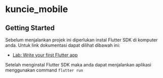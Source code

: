 
# kuncie_mobile

## Getting Started

Sebelum menjalankan projek ini diperlukan instal Flutter SDK di komputer anda. Untuk link dokumentasi dapat dilihat dibawah ini:

- [Lab: Write your first Flutter app](https://flutter.dev/docs/get-started/codelab)

Setelah menginstal Flutter SDK maka anda dapat menjalankan aplikasi menggunakan command `flutter run` 